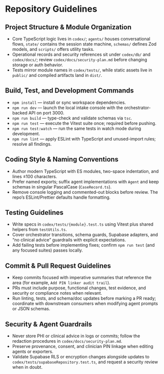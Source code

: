# Repository Guidelines

## Project Structure & Module Organization
- Core TypeScript logic lives in `codex/`; `agents/` houses conversational flows, `state/` contains the session state machine, `schemas/` defines Zod models, and `scripts/` offers utility tasks.
- Operational records and security references sit under `codex/db/` and `codex/docs/`; review `codex/docs/security-plan.md` before changing storage or auth behavior.
- Tests mirror module names in `codex/tests/`, while static assets live in `public/` and compiled artifacts land in `dist/`.

## Build, Test, and Development Commands
- `npm install` — install or sync workspace dependencies.
- `npm run dev` — launch the local intake console with the orchestrator-backed API on port 3000.
- `npm run build` — type-check and validate schemas via `tsc`.
- `npm run test` — execute the Vitest suite once; required before pushing.
- `npm run test:watch` — run the same tests in watch mode during development.
- `npm run lint` — apply ESLint with TypeScript and unused-import rules; resolve all findings.

## Coding Style & Naming Conventions
- Author modern TypeScript with ES modules, two-space indentation, and lines ≤100 characters.
- Prefer named exports; suffix agent implementations with `Agent` and keep schemas in singular PascalCase (`CaseRecord.ts`).
- Remove console logging and commented-out blocks before review. The repo’s ESLint/Prettier defaults handle formatting.

## Testing Guidelines
- Write specs in `codex/tests/{module}.test.ts` using Vitest plus shared helpers from `testUtils.ts`.
- Cover orchestrator transitions, schema guards, Supabase adapters, and “no clinical advice” guardrails with explicit expectations.
- Add failing tests before implementing fixes; confirm `npm run test` (and any focused suites) passes locally.

## Commit & Pull Request Guidelines
- Keep commits focused with imperative summaries that reference the area (for example, `Add PIN linker audit trail`).
- PRs must include purpose, functional changes, test evidence, and security or compliance notes when relevant.
- Run linting, tests, and schema/doc updates before marking a PR ready; coordinate with downstream consumers when modifying agent prompts or JSON schemas.

## Security & Agent Guardrails
- Never store PHI or clinical advice in logs or commits; follow the redaction procedures in `codex/docs/security-plan.md`.
- Preserve provenance, consent, and clinician PIN linkage when editing agents or exporters.
- Validate Supabase RLS or encryption changes alongside updates to `codex/tests/supabaseRepository.test.ts`, and request a security review when in doubt.
